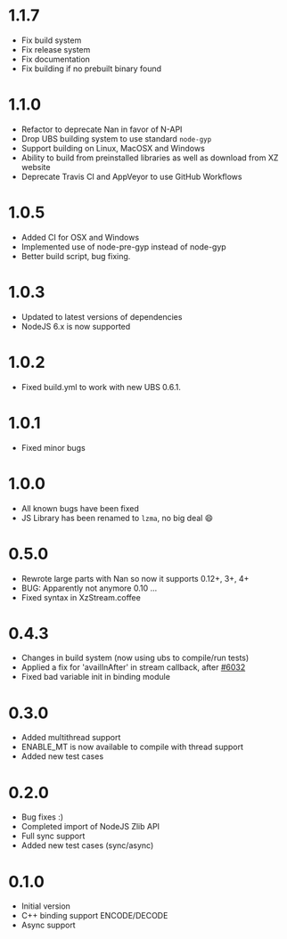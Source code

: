 # 1.1.7
* Fix build system
* Fix release system
* Fix documentation
* Fix building if no prebuilt binary found

# 1.1.0
* Refactor to deprecate Nan in favor of N-API
* Drop UBS building system to use standard `node-gyp`
* Support building on Linux, MacOSX and Windows
* Ability to build from preinstalled libraries as well as download from XZ website
* Deprecate Travis CI and AppVeyor to use GitHub Workflows

# 1.0.5
* Added CI for OSX and Windows
* Implemented use of node-pre-gyp instead of node-gyp
* Better build script, bug fixing.

# 1.0.3
* Updated to latest versions of dependencies
* NodeJS 6.x is now supported

# 1.0.2
* Fixed build.yml to work with new UBS 0.6.1.

# 1.0.1
* Fixed minor bugs

# 1.0.0
* All known bugs have been fixed
* JS Library has been renamed to ```lzma```, no big deal :smile:

# 0.5.0
* Rewrote large parts with Nan so now it supports 0.12+, 3+, 4+
* BUG: Apparently not anymore 0.10 ...
* Fixed syntax in XzStream.coffee

# 0.4.3
* Changes in build system (now using ubs to compile/run tests)
* Applied a fix for 'availInAfter' in stream callback, after [#6032](https://github.com/joyent/node/issues/6032)
* Fixed bad variable init in binding module

# 0.3.0
* Added multithread support
* ENABLE_MT is now available to compile with thread support
* Added new test cases

# 0.2.0
* Bug fixes :)
* Completed import of NodeJS Zlib API
* Full sync support
* Added new test cases (sync/async)

# 0.1.0
* Initial version
* C++ binding support ENCODE/DECODE
* Async support
